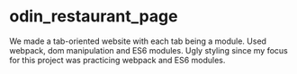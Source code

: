 # odin_restaurant_page
We made a tab-oriented website with each tab being a module. Used webpack, dom manipulation and ES6 modules.
Ugly styling since my focus for this project was practicing webpack and ES6 modules.